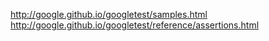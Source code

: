 http://google.github.io/googletest/samples.html
http://google.github.io/googletest/reference/assertions.html